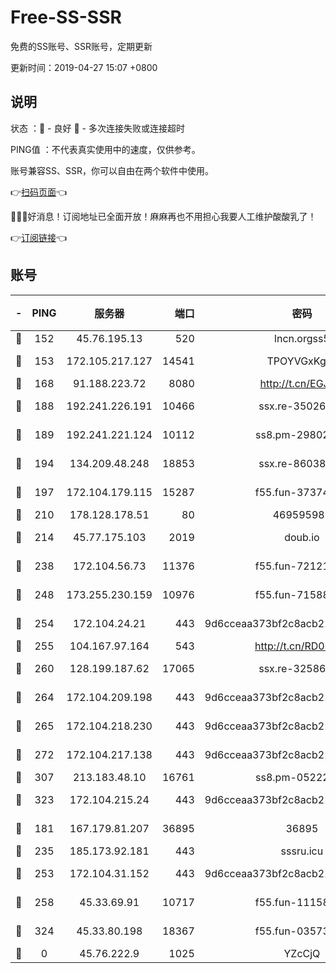 # Free-SS-SSR

免费的SS账号、SSR账号，定期更新

更新时间：2019-04-27 15:07 +0800

## 说明

状态     ：🙂 - 良好 🙁 - 多次连接失败或连接超时

PING值   ：不代表真实使用中的速度，仅供参考。

账号兼容SS、SSR，你可以自由在两个软件中使用。

👉[扫码页面](https://liesauer.github.io/Free-SS-SSR/)👈

🎉🎉🎉好消息！订阅地址已全面开放！麻麻再也不用担心我要人工维护酸酸乳了！

👉[订阅链接](https://www.liesauer.net/yogurt/subscribe?ACCESS_TOKEN=DAYxR3mMaZAsaqUb)👈

## 账号

|-|PING|服务器|端口|密码|加密方式|区域|
|:----:|:----:|:-----:|-----:|:----:|:----:|:----:|
|🙂|152|45.76.195.13|520|lncn.orgss5|rc4|JP|
|🙂|153|172.105.217.127|14541|TPOYVGxKglpi|aes-256-cfb|JP|
|🙂|168|91.188.223.72|8080|http://t.cn/EGJIyrl|rc4-md5|RU|
|🙂|188|192.241.226.191|10466|ssx.re-35026033|aes-256-cfb|US|
|🙂|189|192.241.221.124|10112|ss8.pm-29802599|aes-256-cfb|US|
|🙂|194|134.209.48.248|18853|ssx.re-86038973|aes-256-cfb|US|
|🙂|197|172.104.179.115|15287|f55.fun-37374553|aes-256-cfb|SG|
|🙂|210|178.128.178.51|80|469595985|chacha20|US|
|🙂|214|45.77.175.103|2019|doub.io|aes-128-ctr|SG|
|🙂|238|172.104.56.73|11376|f55.fun-72121138|aes-256-cfb|SG|
|🙂|248|173.255.230.159|10976|f55.fun-71588324|aes-256-cfb|US|
|🙂|254|172.104.24.21|443|9d6cceaa373bf2c8acb22e60b6a58be6|aes-256-cfb|US|
|🙂|255|104.167.97.164|543|http://t.cn/RD0D7sx|rc4-md5|CA|
|🙂|260|128.199.187.62|17065|ssx.re-32586020|aes-256-cfb|SG|
|🙂|264|172.104.209.198|443|9d6cceaa373bf2c8acb22e60b6a58be6|aes-256-cfb|US|
|🙂|265|172.104.218.230|443|9d6cceaa373bf2c8acb22e60b6a58be6|aes-256-cfb|US|
|🙂|272|172.104.217.138|443|9d6cceaa373bf2c8acb22e60b6a58be6|aes-256-cfb|US|
|🙂|307|213.183.48.10|16761|ss8.pm-05222807|rc4-md5|RU|
|🙂|323|172.104.215.24|443|9d6cceaa373bf2c8acb22e60b6a58be6|aes-256-cfb|US|
|🙂|181|167.179.81.207|36895|36895|aes-256-cfb|JP|
|🙂|235|185.173.92.181|443|sssru.icu|rc4-md5|RU|
|🙂|253|172.104.31.152|443|9d6cceaa373bf2c8acb22e60b6a58be6|aes-256-cfb|US|
|🙂|258|45.33.69.91|10717|f55.fun-11158314|aes-256-cfb|US|
|🙂|324|45.33.80.198|18367|f55.fun-03573008|aes-256-cfb|US|
|🙁|0|45.76.222.9|1025|YZcCjQ|rc4-md5|JP|
